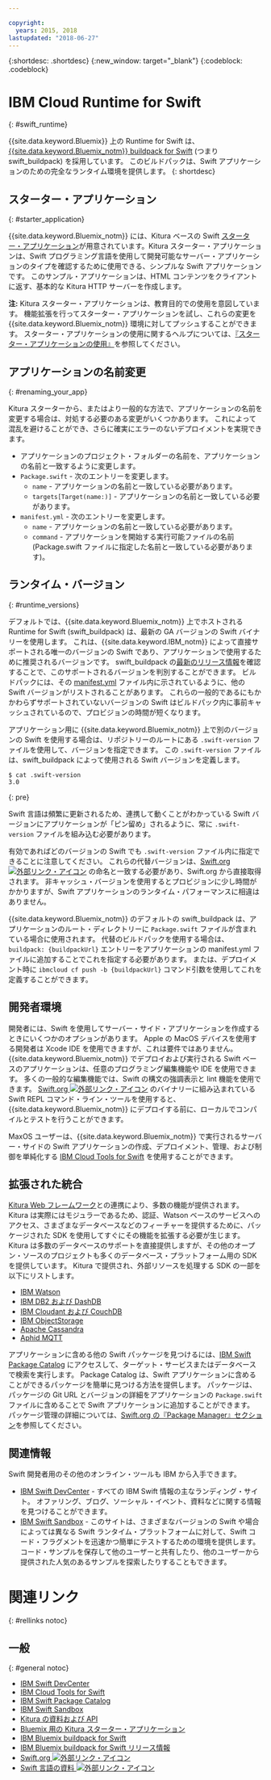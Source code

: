 ```yaml
---

copyright:
  years: 2015, 2018
lastupdated: "2018-06-27"
---
```


{:shortdesc: .shortdesc}
{:new_window: target="_blank"}
{:codeblock: .codeblock}

# IBM Cloud Runtime for Swift
{: #swift_runtime}

{{site.data.keyword.Bluemix}} 上の Runtime for Swift は、[{{site.data.keyword.Bluemix_notm}} buildpack for Swift](https://github.com/IBM-Swift/swift-buildpack) (つまり swift_buildpack) を採用しています。
このビルドパックは、Swift アプリケーションのための完全なランタイム環境を提供します。
{: shortdesc}

## スターター・アプリケーション
{: #starter_application}

{{site.data.keyword.Bluemix_notm}} には、Kitura ベースの Swift [スターター・アプリケーション](https://github.com/IBM-Cloud/Kitura-Starter)が用意されています。Kitura スターター・アプリケーションは、Swift プログラミング言語を使用して開発可能なサーバー・アプリケーションのタイプを確認するために使用できる、シンプルな Swift アプリケーションです。 このサンプル・アプリケーションは、HTML コンテンツをクライアントに返す、基本的な Kitura HTTP サーバーを作成します。

**注:** Kitura スターター・アプリケーションは、教育目的での使用を意図しています。 機能拡張を行ってスターター・アプリケーションを試し、これらの変更を {{site.data.keyword.Bluemix_notm}} 環境に対してプッシュすることができます。 スターター・アプリケーションの使用に関するヘルプについては、[『スターター・アプリケーションの使用』](../common/starter_app_usage.html)を参照してください。

## アプリケーションの名前変更
{: #renaming_your_app}

Kitura スターターから、またはより一般的な方法で、アプリケーションの名前を変更する場合は、対処する必要のある変更がいくつかあります。 これによって混乱を避けることができ、さらに確実にエラーのないデプロイメントを実現できます。

- アプリケーションのプロジェクト・フォルダーの名前を、アプリケーションの名前と一致するように変更します。
- `Package.swift` - 次のエントリーを変更します。
    - `name` - アプリケーションの名前と一致している必要があります。
    - `targets[Target(name:)]` - アプリケーションの名前と一致している必要があります。
- `manifest.yml` - 次のエントリーを変更します。
    - `name` - アプリケーションの名前と一致している必要があります。
    - `command` - アプリケーションを開始する実行可能ファイルの名前 (Package.swift ファイルに指定した名前と一致している必要があります)。

## ランタイム・バージョン
{: #runtime_versions}

デフォルトでは、{{site.data.keyword.Bluemix_notm}} 上でホストされる Runtime for Swift (swift_buildpack) は、最新の GA バージョンの Swift バイナリーを使用します。 これは、{{site.data.keyword.IBM_notm}} によって直接サポートされる唯一のバージョンの Swift であり、アプリケーションで使用するために推奨されるバージョンです。 swift_buildpack の[最新のリリース情報](https://github.com/IBM-Swift/swift-buildpack/releases)を確認することで、このサポートされるバージョンを判別することができます。 ビルドパックには、その [manifest.yml](https://github.com/IBM-Swift/swift-buildpack/blob/master/manifest.yml) ファイル内に示されているように、他の Swift バージョンがリストされることがあります。 これらの一般的であるにもかかわらずサポートされていないバージョンの Swift はビルドパック内に事前キャッシュされているので、プロビジョンの時間が短くなります。

アプリケーション用に {{site.data.keyword.Bluemix_notm}} 上で別のバージョンの Swift を使用する場合は、リポジトリーのルートにある `.swift-version` ファイルを使用して、バージョンを指定できます。 この `.swift-version` ファイルは、swift_buildpack によって使用される Swift バージョンを定義します。

```
$ cat .swift-version
3.0
```
{: pre}

Swift 言語は頻繁に更新されるため、連携して動くことがわかっている Swift バージョンにアプリケーションが「ピン留め」されるように、常に `.swift-version` ファイルを組み込む必要があります。

有効であればどのバージョンの Swift でも `.swift-version` ファイル内に指定できることに注意してください。 これらの代替バージョンは、[Swift.org ![外部リンク・アイコン](../../icons/launch-glyph.svg "外部リンク・アイコン")](https://swift.org/download/) の命名と一致する必要があり、Swift.org から直接取得されます。 非キャッシュ・バージョンを使用するとプロビジョンに少し時間がかかりますが、Swift アプリケーションのランタイム・パフォーマンスに相違はありません。

{{site.data.keyword.Bluemix_notm}} のデフォルトの swift_buildpack は、アプリケーションのルート・ディレクトリーに `Package.swift` ファイルが含まれている場合に使用されます。  代替のビルドパックを使用する場合は、`buildpack: {buildpackUrl}` エントリーをアプリケーションの manifest.yml ファイルに追加することでこれを指定する必要があります。 または、デプロイメント時に `ibmcloud cf push -b {buildpackUrl}` コマンド引数を使用してこれを定義することができます。


## 開発者環境

開発者には、Swift を使用してサーバー・サイド・アプリケーションを作成するときにいくつかのオプションがあります。 Apple の MacOS デバイスを使用する開発者は Xcode IDE を使用できますが、これは要件ではありません。  {{site.data.keyword.Bluemix_notm}} でデプロイおよび実行される Swift ベースのアプリケーションは、任意のプログラミング編集機能や IDE を使用できます。  多くの一般的な編集機能では、Swift の構文の強調表示と lint 機能を使用できます。 [Swift.org ![外部リンク・アイコン](../../icons/launch-glyph.svg "外部リンク・アイコン")](https://swift.org/) のバイナリーに組み込まれている Swift REPL コマンド・ライン・ツールを使用すると、{{site.data.keyword.Bluemix_notm}} にデプロイする前に、ローカルでコンパイルとテストを行うことができます。

MaxOS ユーザーは、{{site.data.keyword.Bluemix_notm}} で実行されるサーバー・サイドの Swift アプリケーションの作成、デプロイメント、管理、および制御を単純化する [IBM Cloud Tools for Swift](http://cloudtools.bluemix.net/) を使用することができます。  


## 拡張された統合

[Kitura Web フレームワーク](http://ibm-swift.github.io/Kitura/)との連携により、多数の機能が提供されます。 Kitura は実際にはモジュラーであるため、認証、Watson ベースのサービスへのアクセス、さまざまなデータベースなどのフィーチャーを提供するために、パッケージされた SDK を使用してすぐにその機能を拡張する必要が生じます。  Kitura は多数のデータベースのサポートを直接提供しますが、その他のオープン・ソースのプロジェクトも多くのデータベース・プラットフォーム用の SDK を提供しています。 Kitura で提供され、外部リソースを処理する SDK の一部を以下にリストします。

- [IBM Watson](https://swiftpkgs.ng.bluemix.net/package/IBM-Swift/swift-watson-sdk)
- [IBM DB2 および DashDB](https://swiftpkgs.ng.bluemix.net/package/IBM-DTeam/swift-for-db2)
- [IBM Cloudant および CouchDB](https://swiftpkgs.ng.bluemix.net/package/cloudant/swift-cloudant)
- [IBM ObjectStorage](https://swiftpkgs.ng.bluemix.net/package/ibm-bluemix-mobile-services/bluemix-objectstorage-serversdk-swift)
- [Apache Cassandra](https://swiftpkgs.ng.bluemix.net/package/IBM-Swift/Kassandra)
- [Aphid MQTT](https://swiftpkgs.ng.bluemix.net/package/IBM-Swift/Aphid)

アプリケーションに含める他の Swift パッケージを見つけるには、[IBM Swift Package Catalog](https://swiftpkgs.ng.bluemix.net/) にアクセスして、ターゲット・サービスまたはデータベースで検索を実行します。 Package Catalog は、Swift アプリケーションに含めることができるパッケージを簡単に見つける方法を提供します。 パッケージは、パッケージの Git URL とバージョンの詳細をアプリケーションの `Package.swift` ファイルに含めることで Swift アプリケーションに追加することができます。 パッケージ管理の詳細については、[Swift.org の『Package Manager』セクション](https://swift.org/package-manager/)を参照してください。


## 関連情報

Swift 開発者用のその他のオンライン・ツールも IBM から入手できます。
- [IBM Swift DevCenter](https://developer.ibm.com/swift/) - すべての IBM Swift 情報の主なランディング・サイト。 オファリング、ブログ、ソーシャル・イベント、資料などに関する情報を見つけることができます。
- [IBM Swift Sandbox](https://swiftlang.ng.bluemix.net/) - このサイトは、さまざまなバージョンの Swift や場合によっては異なる Swift ランタイム・プラットフォームに対して、Swift コード・フラグメントを迅速かつ簡単にテストするための環境を提供します。 コード・サンプルを保存して他のユーザーと共有したり、他のユーザーから提供された人気のあるサンプルを探索したりすることもできます。


# 関連リンク
{: #rellinks notoc}
## 一般
{: #general notoc}
* [IBM Swift DevCenter](https://developer.ibm.com/swift/)
* [IBM Cloud Tools for Swift](http://cloudtools.bluemix.net/)
* [IBM Swift Package Catalog](https://swiftpkgs.ng.bluemix.net/)
* [IBM Swift Sandbox](https://swiftlang.ng.bluemix.net/)
* [Kitura の資料および API](http://ibm-swift.github.io/Kitura/)
* [Bluemix 用の Kitura スターター・アプリケーション](https://github.com/IBM-Cloud/Kitura-Starter)
* [IBM Bluemix buildpack for Swift](https://github.com/IBM-Swift/swift-buildpack)
* [IBM Bluemix buildpack for Swift リリース情報](https://github.com/IBM-Swift/swift-buildpack/releases)
* [Swift.org ![外部リンク・アイコン](../../icons/launch-glyph.svg "外部リンク・アイコン")](https://swift.org/)
* [Swift 言語の資料 ![外部リンク・アイコン](../../icons/launch-glyph.svg "外部リンク・アイコン")](https://swift.org/documentation)

